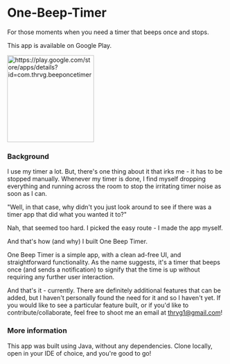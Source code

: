 # One-Beep-Timer

For those moments when you need a timer that beeps once and stops.

This app is available on Google Play.

<a href="https://play.google.com/store/apps/details?id=com.thrvg.beeponcetimer">
<img src="https://upload.wikimedia.org/wikipedia/commons/thumb/7/78/Google_Play_Store_badge_EN.svg/1200px-Google_Play_Store_badge_EN.svg.png" 
alt="https://play.google.com/store/apps/details?id=com.thrvg.beeponcetimer" width="200"/></a>

### Background

I use my timer a lot. But, there's one thing about it that irks me - it has to be stopped manually. Whenever my timer is done, I find myself dropping everything and running across the room to stop the irritating timer noise as soon as I can.

"Well, in that case, why didn't you just look around to see if there was a timer app that did what you wanted it to?"

Nah, that seemed too hard. I picked the easy route - I made the app myself.

And that's how (and why) I built One Beep Timer.

One Beep Timer is a simple app, with a clean ad-free UI, and straightforward functionality. As the name suggests, it's a timer that beeps once (and sends a notification) to signify that the time is up without requiring any further user interaction.

And that's it - currently. There are definitely additional features that can be added, but I haven't personally found the need for it and so I haven't yet. If you would like to see a particular feature built, or if you'd like to contribute/collaborate, feel free to shoot me an email at thrvg1@gmail.com!

### More information

This app was built using Java, without any dependencies. Clone locally, open in your IDE of choice, and you're good to go!



